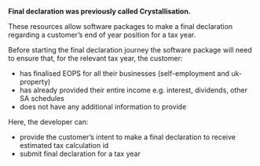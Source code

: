 **Final declaration was previously called Crystallisation.**

These resources allow software packages to make a final declaration regarding a customer’s end of year position for a tax year.

Before starting the final declaration journey the software package will need to ensure that, for the relevant tax year, the customer:

- has finalised EOPS for all their businesses (self-employment and uk-property)
- has already provided their entire income e.g. interest, dividends, other SA schedules
- does not have any additional information to provide

Here, the developer can:

- provide the customer’s intent to make a final declaration to receive estimated tax calculation id
- submit final declaration for a tax year